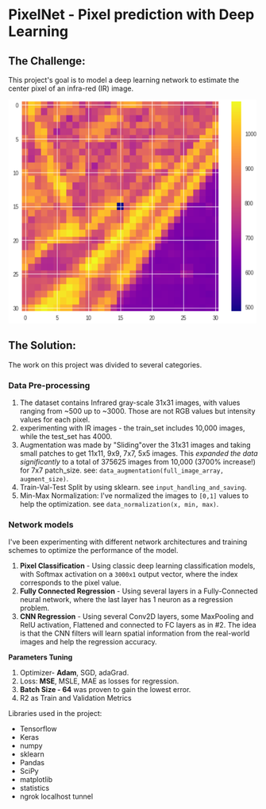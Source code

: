 # PixelNet - Pixel prediction with Deep Learning


## **The Challenge**:

This project's goal is to model a deep learning network to estimate the center pixel of an infra-red (IR) image.

<img src="https://github.com/dean-sh/Pixel-Regression-with-Deep-Learning/blob/master/images/train_img1.png" width="500" height="450" />

## The Solution:
The work on this project was divided to several categories.

### **Data Pre-processing**

 1. The dataset contains Infrared gray-scale 31x31 images, with values ranging from ~500 up to ~3000. Those are not RGB values but intensity values for each pixel. 
 2. experimenting with IR images - the train_set includes 10,000 images, while the test_set has 4000.
 3. Augmentation was made by "Sliding"over the 31x31 images and taking small patches to get  11x11, 9x9, 7x7, 5x5 images. 
	 This *expanded the data significantly* to a total of 375625 images from 10,000 (3700% increase!) for 7x7 patch_size. see: `data_augmentation(full_image_array, augment_size)`.
 4. Train-Val-Test Split by using sklearn. see `input_handling_and_saving`.
 5. Min-Max Normalization: I've normalized the images to `[0,1]` values to help the optimization. see `data_normalization(x, min, max)`.
 
### **Network models**
 
I've been experimenting with different network architectures and training schemes to optimize the performance of the model.
 1. **Pixel Classification** - Using classic deep learning classification models, with Softmax activation on a `3000x1` output vector, where the index corresponds to the pixel value.
 2. **Fully Connected Regression** - Using several layers in a Fully-Connected neural network, where the last layer has 1 neuron as a regression problem.
 3. **CNN Regression** - Using several Conv2D layers, some MaxPooling and RelU activation, Flattened and connected to FC layers as in #2. The idea is that the CNN filters will learn spatial information from the real-world images and help the regression accuracy.	

**Parameters Tuning**
 1. Optimizer- **Adam**, SGD, adaGrad. 
 2. Loss: **MSE**, MSLE, MAE as losses for regression.
 3. **Batch Size - 64** was proven to gain the lowest error. 
 4. R2 as Train and Validation Metrics 

Libraries used in the project:

 - Tensorflow
 - Keras
 - numpy
 - sklearn
 - Pandas
 - SciPy
 - matplotlib
 - statistics
 - ngrok localhost tunnel
 
